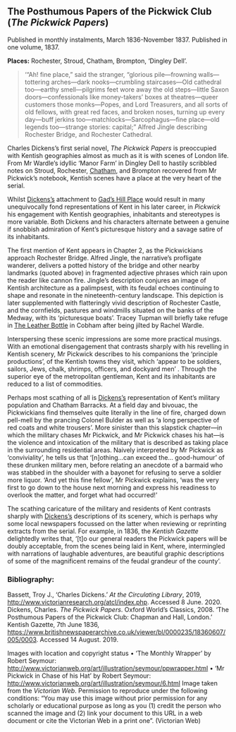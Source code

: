 ## The Posthumous Papers of the Pickwick Club (_The Pickwick Papers_)

Published in monthly instalments, March 1836-November 1837. Published in one volume, 1837.

**Places:** Rochester, Stroud, Chatham, Brompton, ‘Dingley Dell’.

>‘“Ah! fine place,” said the stranger, “glorious pile—frowning walls—tottering arches—dark nooks—crumbling staircases—Old cathedral too—earthy smell—pilgrims feet wore away the old steps—little Saxon doors—confessionals like money-takers’ boxes at theatres—queer customers those monks—Popes, and Lord Treasurers, and all sorts of old fellows, with great red faces, and broken noses, turning up every day—buff jerkins too—matchlocks—Sarcophagus—fine place—old legends too—strange stories: capital;” 
Alfred Jingle describing Rochester Bridge, and Rochester Cathedral. 

Charles Dickens’s first serial novel, _The Pickwick Papers_ is preoccupied with Kentish geographies almost as much as it is with scenes of London life. From Mr Wardle’s idyllic ‘Manor Farm’ in Dingley Dell to hastily scribbled notes on Stroud, Rochester, [Chatham](dickens-chatham), and Brompton recovered from Mr Pickwick’s notebook, Kentish scenes have a place at the very heart of the serial.

Whilst [Dickens’s](dickens-biography) attachment to [Gad’s Hill Place](dickens-gads-hill) would result in many unequivocally fond representations of Kent in his later career, in _Pickwick_ his engagement with Kentish geographies, inhabitants and stereotypes is more variable. Both Dickens and his characters alternate between a genuine if snobbish admiration of Kent’s picturesque history and a savage satire of its inhabitants.

The first mention of Kent appears in Chapter 2, as the Pickwickians approach Rochester Bridge. Alfred Jingle, the narrative’s profligate wanderer, delivers a potted history of the bridge and other nearby landmarks (quoted above) in fragmented adjective phrases which rain upon the reader like cannon fire. Jingle’s description conjures an image of Kentish architecture as a palimpsest, with its feudal echoes continuing to shape and resonate in the nineteenth-century landscape. This depiction is later supplemented with flatteringly vivid description of Rochester Castle, and the cornfields, pastures and windmills situated on the banks of the Medway, with its ‘picturesque boats’.  Tracey Tupman will briefly take refuge in [The Leather Bottle](pickwick-papers-leather-bottle) in Cobham after being jilted by Rachel Wardle.

Interspersing these scenic impressions are some more practical musings. With an emotional disengagement that contrasts sharply with his revelling in Kentish scenery, Mr Pickwick describes to his companions the ‘principle productions’, of the Kentish towns they visit, which ‘appear to be soldiers, sailors, Jews, chalk, shrimps, officers, and dockyard men’ . Through the superior eye of the metropolitan gentleman, Kent and its inhabitants are reduced to a list of commodities.

Perhaps most scathing of all is [Dickens’s](dickens-biography) representation of Kent’s military population and Chatham Barracks. At a field day and bivouac, the Pickwickians find themselves quite literally in the line of fire, charged down pell-mell by the prancing Colonel Bulder as well as ‘a long perspective of red coats and white trousers’.  More sinister than this slapstick chapter—in which the military chases Mr Pickwick, and Mr Pickwick chases his hat—is the violence and intoxication of the military that is described as taking place in the surrounding residential areas. Naively interpreted by Mr Pickwick as ‘conviviality’, he tells us that ‘[n]othing…can exceed the… good-humour’ of these drunken military men, before relating an anecdote of a barmaid who was stabbed in the shoulder with a bayonet for refusing to serve a soldier more liquor. ‘And yet this fine fellow’, Mr Pickwick explains, ‘was the very first to go down to the house next morning and express his readiness to overlook the matter, and forget what had occurred!’  

The scathing caricature of the military and residents of Kent contrasts sharply with [Dickens’s](dickens-biography) descriptions of its scenery, which is perhaps why some local newspapers focussed on the latter when reviewing or reprinting extracts from the serial. For example, in 1836, the _Kentish Gazette_ delightedly writes that, ‘[t]o our general readers the Pickwick papers will be doubly acceptable, from the scenes being laid in Kent, where, intermingled with narrations of laughable adventures, are beautiful graphic descriptions of some of the magnificent remains of the feudal grandeur of the county’.

### Bibliography: 
Bassett, Troy J., ‘Charles Dickens.’ _At the Circulating Library_, 2019, http://www.victorianresearch.org/atcl/index.php. Accessed 8 June. 2020.
Dickens, Charles. _The Pickwick Papers_. Oxford World’s Classics, 2008.
‘The Posthumous Papers of the Pickwick Club: Chapman and Hall, London.’ Kentish Gazette, 7th June 1836, https://www.britishnewspaperarchive.co.uk/viewer/bl/0000235/18360607/005/0003. Accessed 14 August. 2019.

Images with location and copyright status
•	‘The Monthly Wrapper’ by Robert Seymour: http://www.victorianweb.org/art/illustration/seymour/ppwrapper.html
•	‘Mr Pickwick in Chase of his Hat’ by Robert Seymour: http://www.victorianweb.org/art/illustration/seymour/6.html
Image taken from the _Victorian Web_. Permission to reproduce under the following conditions:
“You may use this image without prior permission for any scholarly or educational purpose as long as you (1) credit the person who scanned the image and (2) link your document to this URL in a web document or cite the Victorian Web in a print one”. (Victorian Web)

